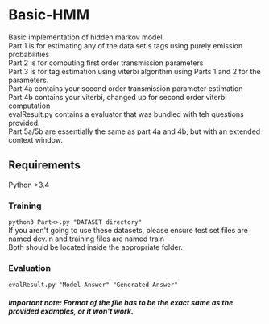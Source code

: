 # Basic-HMM
Basic implementation of hidden markov model.<br>
Part 1 is for estimating any of the data set's tags using purely emission probabilities<br>
Part 2 is for computing first order transmission parameters<br>
Part 3 is for tag estimation using viterbi algorithm using Parts 1 and 2 for the parameters.<br>
Part 4a contains your second order transmission parameter estimation<br>
Part 4b contains your viterbi, changed up for second order viterbi computation<br>
evalResult.py contains a evaluator that was bundled with teh questions provided.<br>
Part 5a/5b are essentially the same as part 4a and 4b, but with an extended context window.
## Requirements
Python >3.4
### Training
```python3 Part<>.py "DATASET directory"```<br>
If you aren't going to use these datasets, please ensure test set files are named dev.in and training files are named train<br>
Both should be located inside the appropriate folder.<br>
### Evaluation
```evalResult.py "Model Answer" "Generated Answer"```

##### important note: Format of the file has to be the exact same as the provided examples, or it won't work.
